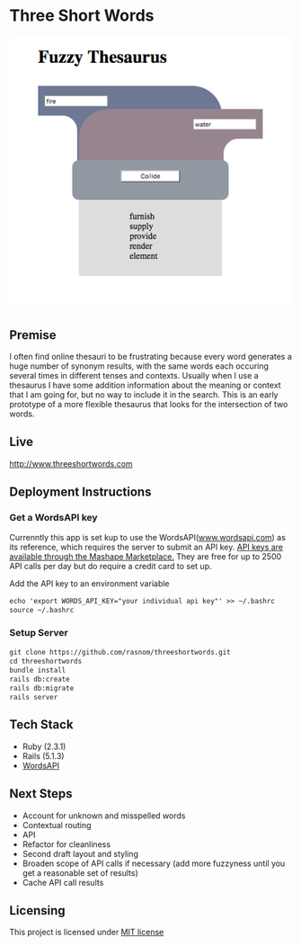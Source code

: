 # Three Short Words

![screenshot](fuzzy_thesaurus_screenshot.png)

## Premise

I often find online thesauri to be frustrating because every word generates a huge number of synonym results, with the same words each occuring several times in different tenses and contexts. Usually when I use a thesaurus I have some addition information about the meaning or context that I am going for, but no way to include it in the search. This is an early prototype of a more flexible thesaurus that looks for the intersection of two words.

## Live

http://www.threeshortwords.com

## Deployment Instructions

### Get a WordsAPI key

Currenntly this app is set kup to use the WordsAPI(www.wordsapi.com) as its reference, which requires the server to submit an API key. [API keys are available through the Mashape Marketplace.](https://market.mashape.com/wordsapi/wordsapi/pricing) They are free for up to 2500 API calls per day but do require a credit card to set up.

Add the API key to an environment variable

```
echo 'export WORDS_API_KEY="your individual api key"' >> ~/.bashrc
source ~/.bashrc
```
### Setup Server

```
git clone https://github.com/rasnom/threeshortwords.git
cd threeshortwords
bundle install 
rails db:create
rails db:migrate
rails server
```

## Tech Stack

* Ruby (2.3.1)
* Rails (5.1.3)
* [WordsAPI](www.wordsapi.com)

## Next Steps

* Account for unknown and misspelled words
* Contextual routing
* API
* Refactor for cleanliness
* Second draft layout and styling
* Broaden scope of API calls if necessary (add more fuzzyness until you get a reasonable set of results)
* Cache API call results

## Licensing

This project is licensed under [MIT license](./LICENSE)
